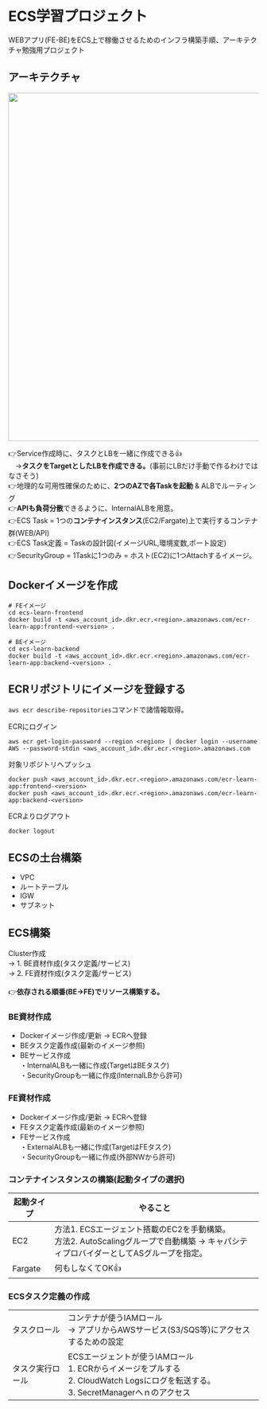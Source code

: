 # ECS学習プロジェクト
WEBアプリ(FE-BE)をECS上で稼働させるためのインフラ構築手順、アーキテクチャ勉強用プロジェクト

## アーキテクチャ

<img src="https://github.com/user-attachments/assets/8c679c5d-7e36-4e0e-8c59-5b46b0ff5fcc" width="700px">

👉Service作成時に、タスクとLBを一緒に作成できる👍<br>
　→**タスクをTargetとしたLBを作成できる。**(事前にLBだけ手動で作るわけではなさそう)<br>
👉地理的な可用性確保のために、**2つのAZで各Taskを起動** & ALBでルーティング<br>
👉**APIも負荷分散**できるように、InternalALBを用意。<br>
👉ECS Task = 1つの**コンテナインスタンス**(EC2/Fargate)上で実行するコンテナ群(WEB/API)<br>
👉ECS Task定義 = Taskの設計図(イメージURL,環境変数,ポート設定)<br>
👉SecurityGroup = 1Taskに1つのみ = ホスト(EC2)に1つAttachするイメージ。<br>

## Dockerイメージを作成

```
# FEイメージ
cd ecs-learn-frontend
docker build -t <aws_account_id>.dkr.ecr.<region>.amazonaws.com/ecr-learn-app:frontend-<version> .

# BEイメージ
cd ecs-learn-backend
docker build -t <aws_account_id>.dkr.ecr.<region>.amazonaws.com/ecr-learn-app:backend-<version> .
```

## ECRリポジトリにイメージを登録する
`aws ecr describe-repositories`コマンドで諸情報取得。

ECRにログイン
```
aws ecr get-login-password --region <region> | docker login --username AWS --password-stdin <aws_account_id>.dkr.ecr.<region>.amazonaws.com
```
対象リポジトリへプッシュ
```
docker push <aws_account_id>.dkr.ecr.<region>.amazonaws.com/ecr-learn-app:frontend-<version>
docker push <aws_account_id>.dkr.ecr.<region>.amazonaws.com/ecr-learn-app:backend-<version>
```
ECRよりログアウト
```
docker logout
```

## ECSの土台構築
- VPC
- ルートテーブル
- IGW
- サブネット

## ECS構築
Cluster作成<br>
→ 1. BE資材作成(タスク定義/サービス)<br>
→ 2. FE資材作成(タスク定義/サービス)<br>
<br>
👉**依存される順番(BE→FE)でリソース構築する。**

### BE資材作成
- Dockerイメージ作成/更新 → ECRへ登録
- BEタスク定義作成(最新のイメージ参照)
- BEサービス作成<br>
・InternalALBも一緒に作成(TargetはBEタスク)<br>
・SecurityGroupも一緒に作成(InternalLBから許可)<br>

### FE資材作成
- Dockerイメージ作成/更新 → ECRへ登録
- FEタスク定義作成(最新のイメージ参照)
- FEサービス作成<br>
・ExternalALBも一緒に作成(TargetはFEタスク)<br>
・SecurityGroupも一緒に作成(外部NWから許可)<br>

### コンテナインスタンスの構築(起動タイプの選択)

|起動タイプ|やること|
|----|----|
|EC2|方法1. ECSエージェント搭載のEC2を手動構築。<br>方法2. AutoScalingグループで自動構築 → キャパシティプロバイダーとしてASグループを指定。|
|Fargate|何もしなくてOK👍|


### ECSタスク定義の作成
|||
|----|----|
|タスクロール|コンテナが使うIAMロール<br>→ アプリからAWSサービス(S3/SQS等)にアクセスするための設定|
|タスク実行ロール|ECSエージェントが使うIAMロール<br>1. ECRからイメージをプルする<br>2. CloudWatch Logsにログを転送する。<br>3. SecretManagerへｎのアクセス
